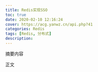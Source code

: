 ```yaml
---
title: Redis实现SSO
toc: true
date: 2020-02-10 12:16:24
cover: https://acg.yanwz.cn/api.php?41
categories: Redis
tags: [Redis, 分布式]
description: 
---
```


摘要内容

<!--more-->

正文